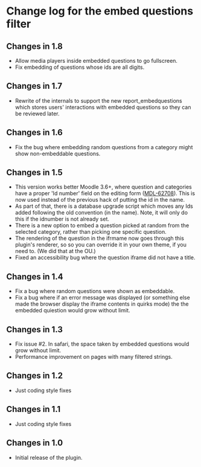 # Change log for the embed questions filter


## Changes in 1.8

* Allow media players inside embedded questions to go fullscreen.
* Fix embedding of questions whose ids are all digits.


## Changes in 1.7

* Rewrite of the internals to support the new report_embedquestions which stores
  users' interactions with embedded questions so they can be reviewed later.

## Changes in 1.6

* Fix the bug where embedding random questions from a category might show non-embeddable questions.

## Changes in 1.5

* This version works better Moodle 3.6+, where question and categories have a proper 'Id number'
  field on the editing form ([MDL-62708](https://tracker.moodle.org/browse/MDL-62708)).
  This is now used instead of the previous hack of putting the id in the name.
* As part of that, there is a database upgrade script which moves any Ids added
  following the old convention (in the name). Note, it will only do this if the idnumber
  is not already set.
* There is a new option to embed a question picked at random from the selected category,
  rather than picking one specific question.
* The rendering of the question in the ifrmame now goes through this plugin's renderer, so
  so you can override it in your own theme, if you need to. (We did that at the OU.)
* Fixed an accessibility bug where the question iframe did not have a title.

## Changes in 1.4

* Fix a bug where random questions were shown as embeddable.
* Fix a bug where if an error message was displayed (or something else made the browser
  display the iframe contents in quirks mode) the the embedded quiestion would grow without limit.

## Changes in 1.3

* Fix issue #2. In safari, the space taken by embedded questions would grow without limit.
* Performance improvement on pages with many filtered strings.


## Changes in 1.2

* Just coding style fixes


## Changes in 1.1

* Just coding style fixes


## Changes in 1.0

* Initial release of the plugin.
